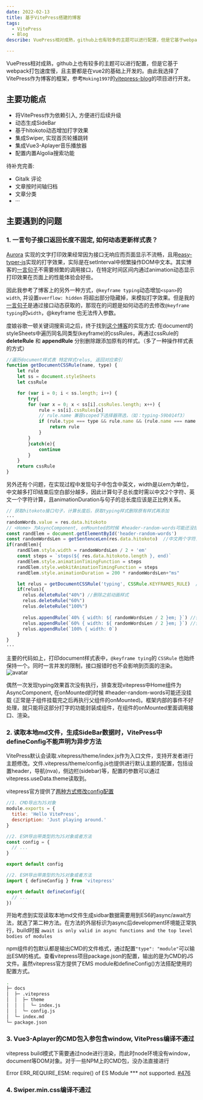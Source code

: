 ```yaml
---
date: 2022-02-13
title: 基于VitePress搭建的博客
tags:
  - VitePress
  - Blog
describe: VuePress相对成熟，github上也有较多的主题可以进行配置，但是它基于webpack打包速度慢，且主要都是在vue2的基础上开发的。由此我选择了VitePress作为博客的框架，参考`Moking1997`的[vitepress-blog](https://github.com/Moking1997/vitepress-blog)的项目进行开发。

---
```


VuePress相对成熟，github上也有较多的主题可以进行配置，但是它基于webpack打包速度慢，且主要都是在vue2的基础上开发的。由此我选择了VitePress作为博客的框架，参考`Moking1997`的[vitepress-blog](https://github.com/Moking1997/vitepress-blog)的项目进行开发。

## 主要功能点
- 将VitePress作为依赖引入, 方便进行后续升级
- 动态生成SideBar
- 基于hitokoto动态增加打字效果
- 集成Swiper, 实现首页轮播跳转
- 集成Vue3-Aplayer音乐播放器
- 配置内置Algolia搜索功能


待补充完善:
- Gitalk 评论
- 文章按时间轴归档
- 文章分类
- ···

## 主要遇到的问题

### 1. 一言句子接口返回长度不固定, 如何动态更新样式表？

[Aurora](https://aurora-animate.xcye.xyz/) 实现的文字打印效果经常因为接口无响应而页面显示不流畅，且用[easy-typer-js](https://inner.ink/)实现的打字效果，实际是在setInterval中频繁操作DOM中文本。其实博客的[一言句子](https://developer.hitokoto.cn/)不需要频繁的调用接口，在特定时间区间内通过animation动态显示打印效果在页面上的性能体验会好些。

因此我参考了博客上的另外一种方式，`@keyframe typing`动态增加`<span>`的`width`, 并设置`overflow: hidden` 将超出部分隐藏掉，来模拟打字效果。但是我的[一言句子](https://developer.hitokoto.cn/)是通过接口动态获取的，那现在的问题是如何动态的去修改`@keyframe typing`的`width`，@keyframe 也无法传入参数。

度娘谷歌一顿关键词搜索词之后，终于找到[这个博客](https://docs.microsoft.com/zh-cn/archive/blogs/msdn_answers/part-i-using-javascript-to-set-keyframes-in-css-animations-windows-store-apps-ie)的实现方式: 在document的styleSheets中遍历同名同类型(keyframe)的cssRules，再通过cssRule的 **deleteRule** 和 **appendRule** 分别删除跟添加原有的样式。（多了一种操作样式表的方式）
```js
//遍历document样式表 特定样式relus, 返回对应索引
function getDocumentCSSRule(name, type) {
    let rule
    let ss = document.styleSheets
    let cssRule

    for (var i = 0; i < ss.length; i++) {
        try{
        for (var x = 0; x < ss[i].cssRules.length; x++) {
            rule = ss[i].cssRules[x]
            // rule.name 兼容scoped下选择器筛选，（如：typing-59b014f3）
            if (rule.type === type && rule.name && (rule.name === name || rule.name.indexOf(name+'-') >= 0)) {
                return rule
            }
        }
        }catch(e){
            continue
        }
    }
    return cssRule
}
```
另外还有个问题，在实现过程中发现句子中包含中英文，width是以em为单位，中文越多打印结束后空白部分越多，因此计算句子总长度时需以中文2个字符、英文一个字符计算，且animationDuration与句子的总长度应该是正比例关系。

```js
// 获取hitokoto接口句子，计算长度后，获取typing样式删除原有样式再添加
···
randomWords.value = res.data.hitokoto
// <Home> 为AsyncComponent, onMounted的时候 #header-random-words可能还没挂载
const randElem = document.getElementById('header-random-words')
const randomWordsLen = getSentenceLen(res.data.hitokoto)  //中文两个字符，英文一个
if(randElem){
    randElem.style.width = randomWordsLen / 2 + 'em'
    const steps = `steps(${ res.data.hitokoto.length }, end)`
    randElem.style.animationTimingFunction = steps
    randElem.style.webkitAnimationTimingFunction = steps
    randElem.style.animationDuration = 200 * randomWordsLen+"ms"

    let relus = getDocumentCSSRule('typing', CSSRule.KEYFRAMES_RULE)  //获取样式索引
    if(relus){
      relus.deleteRule("40%") //删除之前动画样式
      relus.deleteRule("60%")
      relus.deleteRule("100%")
      
      relus.appendRule(`40% { width: ${ randomWordsLen / 2 }em; }`) //停顿一段时间
      relus.appendRule(`60% { width: ${ randomWordsLen / 2 }em; }`) //停顿一段时间
      relus.appendRule(`100% { width: 0`) 
    }
}
···
```

主要的代码如上，打印document样式表中，`@keyframe tying`的 `CSSRule` 也始终保持一个。同时一言并发的限制，接口报错时也不会影响到页面的渲染。
![avatar](/images/keyframe.png)

偶然一次发现typing效果首次没有执行，排查发现vitepress中Home组件为AsyncComponent, 在onMounted的时候 #header-random-words可能还没挂载 (正常是子组件挂载完之后再执行父组件的onMounted)。框架内部的事件不好处理，就只能将这部分打字的功能封装成组件，在组件的onMounted里面调用接口、渲染。

### 2. 读取本地md文件，生成SideBar数据时，VitePress中defineConfig不能声明为异步方法
VitePress默认会读取.vitepress/theme/index.js作为入口文件，支持开发者进行主题修改。文件.vitepress/theme/config.js也提供进行默认主题的配置，包括设置header，导航(nva)，侧边栏(sidebar)等，配置的参数可以通过vitepress.useData.theme读取到。

vitepress官方提供了[两种方式修改config配置](https://vitepress.vuejs.org/guide/configuration.html#overview)
```js
//1. CMD导出为JS对象
module.exports = {
  title: 'Hello VitePress',
  description: 'Just playing around.'
}
```
```js
//2. ESM导出带类型的为JS对象或者方法
const config = {
  // ...
}

export default config

//2. ESM导出带类型的为JS对象或者方法
import { defineConfig } from 'vitepress'

export default defineConfig({
  // ...
})
```

开始考虑到实现读取本地md文件生成sidbar数据需要用到ES6的async/await方法，就选了第二种方法。在方法的外层标识为async后development环境能正常执行，build时报 `await is only valid in async functions and the top level bodies of modules`

npm组件的包默认都是输出CMD的文件格式，通过配置`"type": "module"`可以输出ESM的格式。查看vitepress项目package.json的配置，输出的是为CMD的JS文件。虽然vitepress官方提供了EMS module和defineConfig()方法搭配使用的配置方式。

```sh
.
├─ docs
│  ├─ .vitepress
│  │  ├─ theme
│  │  │  └─ index.js
│  │  └─ config.js
│  └─ index.md
└─ package.json
```

### 3. Vue3-Aplayer的CMD包入参包含window, VitePress编译不通过
vitepress build模式下需要通过node进行渲染，而此时node环境没有window，document等DOM对象。对于一些NPM上的CMD包，没办法直接进行
  
  Error ERR_REQUIRE_ESM: require() of ES Module *** not supported. [#476](https://github.com/vuejs/vitepress/issues/476)

### 4. Swiper.min.css编译不通过

